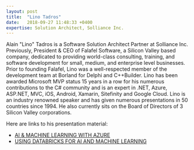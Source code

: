 ```yaml
---
layout: post
title:  "Lino Tadros"
date:   2018-09-27 11:48:33 +0400
expertise: Solution Architect, Solliance Inc.
---
```


Alain "Lino" Tadros is a Software Solution Architect Partner at Solliance Inc. Previously, President & CEO of Falafel Software, a Silicon Valley based company, dedicated to providing world-class consulting, training, and software development for small, medium, and enterprise level businesses. Prior to founding Falafel, Lino was a well-respected member of the development team at Borland for Delphi and C++Builder. Lino has been awarded Microsoft MVP status 15 years in a row for his numerous contributions to the C# community and is an expert in .NET, Azure, ASP.NET, MVC, iOS, Android, Xamarin, Sitefinity and Google Cloud. Lino is an industry renowned speaker and has given numerous presentations in 50 countries since 1994. He also currently sits on the Board of Directors of 3 Silicon Valley corporations.

Here are links to his presentation material:

- [AI & MACHINE LEARNING WITH AZURE](https://devintxcontent.blob.core.windows.net/showcontent/Speaker%20Presentations%20Spring%202019/AI%20and%20MachineLearning%20with%20Azure.pptx)
- [USING DATABRICKS FOR AI AND MACHINE LEARNING](https://devintxcontent.blob.core.windows.net/showcontent/Speaker%20Presentations%20Spring%202019/Using%20Databricks%20for%20AI%20and%20Machine%20Learning.pptx)

